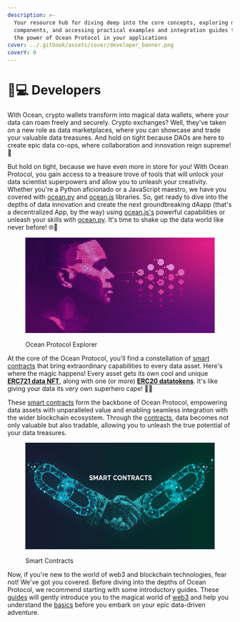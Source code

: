 ```yaml
---
description: >-
  Your resource hub for diving deep into the core concepts, exploring main
  components, and accessing practical examples and integration guides to unleash
  the power of Ocean Protocol in your applications
cover: ../.gitbook/assets/cover/developer_banner.png
coverY: 0
---
```


# 👨💻 Developers

With Ocean, crypto wallets transform into magical data wallets, where your data can roam freely and securely. Crypto exchanges? Well, they've taken on a new role as data marketplaces, where you can showcase and trade your valuable data treasures. And hold on tight because DAOs are here to create epic data co-ops, where collaboration and innovation reign supreme! 🤝

But hold on tight, because we have even more in store for you! With Ocean Protocol, you gain access to a treasure trove of tools that will unlock your data scientist superpowers and allow you to unleash your creativity. Whether you're a Python aficionado or a JavaScript maestro, we have you covered with [ocean.py](ocean.py/README.md) and [ocean.js](ocean.js) libraries. So, get ready to dive into the depths of data innovation and create the next groundbreaking dAapp (that's a decentralized App, by the way) using [ocean.js's](ocean.js) powerful capabilities or unleash your skills with [ocean.py](ocean.py/README.md). It's time to shake up the data world like never before! 🌐🚀

<figure><img src="../.gitbook/assets/developers.png" alt=""><figcaption><p>Ocean Protocol Explorer</p></figcaption></figure>

At the core of the Ocean Protocol, you'll find a constellation of [smart contracts](contracts/README.md) that bring extraordinary capabilities to every data asset. Here's where the magic happens! Every asset gets its own cool and unique [**ERC721 data NFT**](contracts/data-nfts.md#what-is-a-data-nft), along with one (or more) [**ERC20 datatokens**](contracts/datanft-and-datatoken.md). It's like giving your data its very own superhero cape! 🦸‍♂️

These [smart contracts](contracts/README.md) form the backbone of Ocean Protocol, empowering data assets with unparalleled value and enabling seamless integration with the wider blockchain ecosystem. Through the [contracts](contracts/README.md), data becomes not only valuable but also tradable, allowing you to unleash the true potential of your data treasures.

<figure><img src="../.gitbook/assets/smart-contracts.png" alt=""><figcaption><p>Smart Contracts</p></figcaption></figure>

Now, if you're new to the world of web3 and blockchain technologies, fear not! We've got you covered. Before diving into the depths of Ocean Protocol, we recommend starting with some introductory guides. These [guides](../user-guides/README.md) will gently introduce you to the magical world of [web3](../discover/wallets/README.md) and help you understand the [basics](../discover/wallets-and-ocean-tokens.md) before you embark on your epic data-driven adventure.
